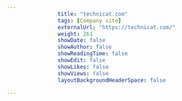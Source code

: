 ---
                title: "technicat.com"
                tags: [Company site]
                externalUrl: "https://technicat.com/"
                weight: 261
                showDate: false
                showAuthor: false
                showReadingTime: false
                showEdit: false
                showLikes: false
                showViews: false
                layoutBackgroundHeaderSpace: false
                ---

